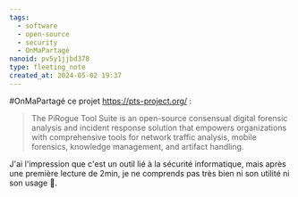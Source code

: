 ```yaml
---
tags:
  - software
  - open-source
  - security
  - OnMaPartagé
nanoid: pv5y1jjbd378
type: fleeting_note
created_at: 2024-05-02 19:37
---
```

#OnMaPartagé ce projet https://pts-project.org/ :

> The PiRogue Tool Suite is an open-source consensual digital forensic analysis and incident response solution that empowers organizations with comprehensive tools for network traffic analysis, mobile forensics, knowledge management, and artifact handling. 

J'ai l'impression que c'est un outil lié à la sécurité informatique, mais après une première lecture de 2min, je ne comprends pas très bien ni son utilité ni son usage 🤔.
